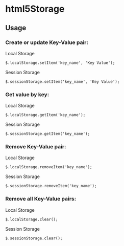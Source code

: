 # html5Storage


## Usage

### Create or update Key-Value pair:

Local Storage

    $.localStorage.setItem('key_name', 'Key Value');

Session Storage

    $.sessionStorage.setItem('key_name', 'Key Value');

### Get value by key:

Local Storage

    $.localStorage.getItem('key_name');

Session Storage

    $.sessionStorage.getItem('key_name');

### Remove Key-Value pair:

Local Storage

    $.localStorage.removeItem('key_name');

Session Storage

    $.sessionStorage.removeItem('key_name');

### Remove all Key-Value pairs:

Local Storage

    $.localStorage.clear();

Session Storage

    $.sessionStorage.clear();
